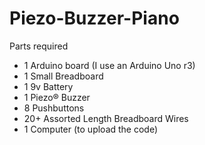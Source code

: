 # Piezo-Buzzer-Piano

Parts required
- 1 Arduino board (I use an Arduino Uno r3)
- 1 Small Breadboard
- 1 9v Battery
- 1 Piezo® Buzzer
- 8 Pushbuttons
- 20+ Assorted Length Breadboard Wires
- 1 Computer (to upload the code)
